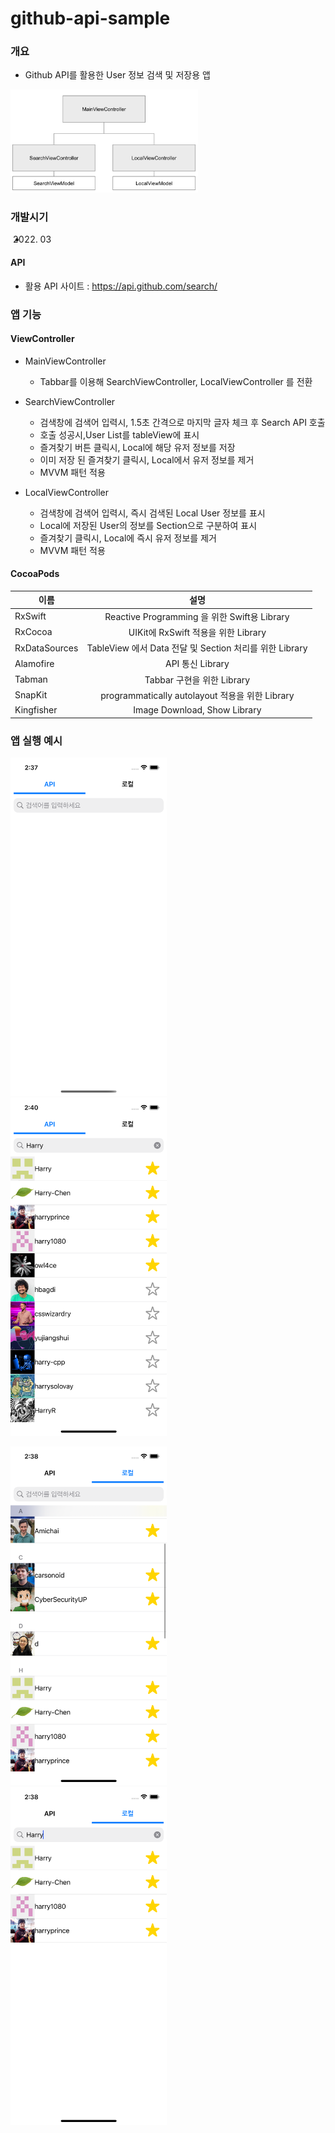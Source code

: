 # github-api-sample


### 개요
- Github API를 활용한 User 정보 검색 및 저장용 앱


<div>
<img width="300" src="./image/flow.png">&nbsp 
</div>


### 개발시기
-  2022. 03

#### API
- 활용 API 사이트 : https://api.github.com/search/

### 앱 기능
#### ViewController
- MainViewController
  - Tabbar를 이용해 SearchViewController, LocalViewController 를 전환

- SearchViewController
  - 검색창에 검색어 입력시, 1.5초 간격으로 마지막 글자 체크 후 Search API 호출
  - 호출 성공시,User List를 tableView에 표시
  - 즐겨찾기 버튼 클릭시, Local에 해당 유저 정보를 저장
  - 이미 저장 된 즐겨찾기 클릭시, Local에서 유저 정보를 제거
  - MVVM 패턴 적용

- LocalViewController
  - 검색창에 검색어 입력시, 즉시 검색된 Local User 정보를 표시
  - Local에 저장된 User의 정보를 Section으로 구분하여 표시
  - 즐겨찾기 클릭시, Local에 즉시 유저 정보를 제거
  - MVVM 패턴 적용
#### CocoaPods
| 이름 | 설명 |
|---|:---:|
| RxSwift | Reactive Programming 을 위한 Swift용 Library |
| RxCocoa | UIKit에 RxSwift 적용을 위한 Library |
| RxDataSources | TableView 에서 Data 전달 및 Section 처리를 위한 Library |
| Alamofire | API 통신 Library |
| Tabman | Tabbar 구현을 위한 Library |
| SnapKit | programmatically autolayout 적용을 위한 Library |
| Kingfisher | Image Download, Show Library |

### 앱 실행 예시

<div>
<img width="250" src="./image/1.png">&nbsp
<img width="250" src="./image/2.png">
<p><p>
<img width="250" src="./image/3.png">&nbsp
<img width="250" src="./image/4.png">
<p><p>
</div>